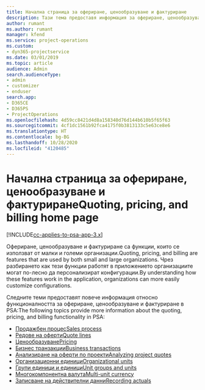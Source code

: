 ```yaml
---
title: Начална страница за офериране, ценообразуване и фактуриране
description: Тази тема предоставя информация за офериране, ценообразуване и фактуриране.
author: rumant
ms.author: rumant
manager: kfend
ms.service: project-operations
ms.custom:
- dyn365-projectservice
ms.date: 03/01/2019
ms.topic: article
audience: Admin
search.audienceType:
- admin
- customizer
- enduser
search.app:
- D365CE
- D365PS
- ProjectOperations
ms.openlocfilehash: 4d59cc8421d4d8a158340d76d144b610b5f65f63
ms.sourcegitcommit: 4cf1dc1561b92fca4175f0b3813133c5e63ce8e6
ms.translationtype: HT
ms.contentlocale: bg-BG
ms.lasthandoff: 10/28/2020
ms.locfileid: "4120485"
---
```

# <a name="quoting-pricing-and-billing-home-page"></a><span data-ttu-id="62b34-103">Начална страница за офериране, ценообразуване и фактуриране</span><span class="sxs-lookup"><span data-stu-id="62b34-103">Quoting, pricing, and billing home page</span></span>

[!INCLUDE[cc-applies-to-psa-app-3.x](../includes/cc-applies-to-psa-app-3x.md)]

<span data-ttu-id="62b34-104">Офериране, ценообразуване и фактуриране са функции, които се използват от малки и големи организации.</span><span class="sxs-lookup"><span data-stu-id="62b34-104">Quoting, pricing, and billing are features that are used by both small and large organizations.</span></span> <span data-ttu-id="62b34-105">Чрез разбирането как тези функции работят в приложението организациите могат по-лесно да персонализират конфигурации.</span><span class="sxs-lookup"><span data-stu-id="62b34-105">By understanding how these features work in the application, organizations can more easily customize configurations.</span></span>

<span data-ttu-id="62b34-106">Следните теми предоставят повече информация относно функционалността за офериране, ценообразуване и фактуриране в PSA:</span><span class="sxs-lookup"><span data-stu-id="62b34-106">The following topics provide more information about the quoting, pricing, and billing functionality in PSA:</span></span>

- [<span data-ttu-id="62b34-107">Продажбен процес</span><span class="sxs-lookup"><span data-stu-id="62b34-107">Sales process</span></span>](basic-sales-process.md)
- [<span data-ttu-id="62b34-108">Редове на оферти</span><span class="sxs-lookup"><span data-stu-id="62b34-108">Quote lines</span></span>](basic-quote-lines.md)
- [<span data-ttu-id="62b34-109">Ценообразуване</span><span class="sxs-lookup"><span data-stu-id="62b34-109">Pricing</span></span>](basic-pricing.md)
- [<span data-ttu-id="62b34-110">Бизнес транзакции</span><span class="sxs-lookup"><span data-stu-id="62b34-110">Business transactions</span></span>](basic-business-transactions.md)
- [<span data-ttu-id="62b34-111">Анализиране на оферти по проекти</span><span class="sxs-lookup"><span data-stu-id="62b34-111">Analyzing project quotes</span></span>](basic-analyzing-quotes.md)
- [<span data-ttu-id="62b34-112">Организационни единици</span><span class="sxs-lookup"><span data-stu-id="62b34-112">Organizational units</span></span>](advanced-organizational.md)
- [<span data-ttu-id="62b34-113">Групи единици и единици</span><span class="sxs-lookup"><span data-stu-id="62b34-113">Unit groups and units</span></span>](advanced-units.md)
- [<span data-ttu-id="62b34-114">Многокомпонентна валута</span><span class="sxs-lookup"><span data-stu-id="62b34-114">Multi-unit currency</span></span>](advanced-currency.md)
- [<span data-ttu-id="62b34-115">Записване на действителни данни</span><span class="sxs-lookup"><span data-stu-id="62b34-115">Recording actuals</span></span>](advanced-actuals.md)
